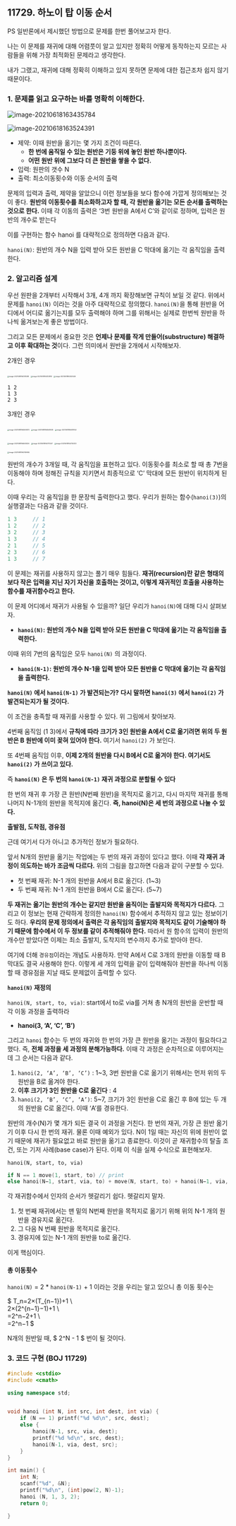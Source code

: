 ## 11729. 하노이 탑 이동 순서

PS 일반론에서 제시했던 방법으로 문제를 한번 풀어보고자 한다.

나는 이 문제를 재귀에 대해 어렴풋이 알고 있지만 정확히 어떻게 동작하는지 모르는 사람들을 위해 가장 최적화된 문제라고 생각한다.

내가 그랬고, 재귀에 대해 정확히 이해하고 있지 못하면 문제에 대한 접근조차 쉽지 않기 때문이다.



### 1. 문제를 읽고 요구하는 바를 명확히 이해한다.

![image-20210618163435784](./images/image-20210618163435784.png)

![image-20210618163524391](./images/image-20210618163524391.png)

- 제약: 이때 원반을 옮기는 몇 가지 조건이 따른다.
  - **한 번에 움직일 수 있는 원반은 기둥 위에 놓인 원반 하나뿐이다.**
  - **어떤 원반 위에 그보다 더 큰 원반을 쌓을 수 없다.**
- 입력: 원판의 갯수 N
- 출력: 최소이동횟수와 이동 순서의 출력



문제의 입력과 출력, 제약을 알았으니 이런 정보들을 보다 함수에 가깝게 정의해보는 것이 좋다. **원반의 이동횟수를 최소화하고자 할 때, 각 원반을 옮기는 모든 순서를 출력하는 것으로 한다.** 이때 각 이동의 출력은 ‘3번 원반을 A에서 C’와 같이로 정하며, 입력은 원반의 개수로 받는다



이를 구현하는 함수 hanoi 를 대략적으로 정의하면 다음과 같다.

`hanoi(N)`: 원반의 개수 N을 입력 받아 모든 원반을 C 막대에 옮기는 각 움직임을 출력한다.









### 2. 알고리즘 설계

우선 원판을 2개부터 시작해서 3개, 4개 까지 확장해보면 규칙이 보일 것 같다. 위에서 문제를 `hanoi(N)` 이라는 것을 아주 대략적으로 정의했다. `hanoi(N)`을 통해 원반을 어디에서 어디로 옮기는지를 모두 출력해야 하며 그를 위해서는 실제로 한번씩 원반을 하나씩 옮겨보는게 좋은 방법이다. 

 그리고 모든 문제에서 중요한 것은 **언제나 문제를 작게 만들어(substructure) 해결하고 이후 확대하는 것**이다. 그런 의미에서 원반을 2개에서 시작해보자. 



2개인 경우

<img src="./images/image-20210618164101288.png" alt="image-20210618164101288" style="zoom: 25%;" /> <img src="./images/image-20210618164123814.png" alt="image-20210618164123814" style="zoom:25%;" /> <img src="./images/image-20210618164143426.png" alt="image-20210618164143426" style="zoom:25%;" />  

```
1 2
1 3
2 3
```



3개인 경우

<img src="./images/image-20210618164506872.png" alt="image-20210618164506872" style="zoom:25%;" /> <img src="./images/image-20210618164548035.png" alt="image-20210618164548035" style="zoom:25%;" /> <img src="./images/image-20210618164619122.png" alt="image-20210618164619122" style="zoom:25%;" />

<img src="./images/image-20210618164641426.png" alt="image-20210618164641426" style="zoom:25%;" /> <img src="./images/image-20210618164701247.png" alt="image-20210618164701247" style="zoom:25%;" /> <img src="./images/image-20210618164725333.png" alt="image-20210618164725333" style="zoom:25%;" />

<img src="./images/image-20210618164749684.png" alt="image-20210618164749684" style="zoom:25%;" /> 



원반의 개수가 3개일 때, 각 움직임을 표현하고 있다. 이동횟수를 최소로 할 때 총 7번을 이동해야 하며 정해진 규칙을 지키면서 최종적으로 ‘C’ 막대에 모든 원반이 위치하게 된다. 

이때 우리는 각 움직임을 한 문장씩 출력한다고 했다. 우리가 원하는 함수(`hanoi(3)`)의 실행결과는 다음과 같을 것이다.

```c
1 3		// 1
1 2		// 2
3 2		// 3
1 3		// 4
2 1		// 5
2 3		// 6
1 3		// 7
```



이 문제는 재귀를 사용하지 않고는 풀기 매우 힘들다. **재귀(recursion)란 같은 형태의 보다 작은 입력을 지닌 자기 자신을 호출하는 것이고, 이렇게 재귀적인 호출을 사용하는 함수를 재귀함수라고 한다.** 



이 문제 어디에서 재귀가 사용될 수 있을까? 일단 우리가 `hanoi(N)`에 대해 다시 살펴보자.

- **`hanoi(N)`: 원반의 개수 N을 입력 받아 모든 원반을 C 막대에 옮기는 각 움직임을 출력한다.**

이때 위의 7번의 움직임은 모두 `hanoi(N)` 의 과정이다. 



- **`hanoi(N-1)`: 원반의 개수 N-1을 입력 받아 모든 원반을 C 막대에 옮기는 각 움직임을 출력한다.**

 **`hanoi(N)` 에서 `hanoi(N-1)` 가 발견되는가?** **다시 말하면 `hanoi(3)` 에서 `hanoi(2)` 가 발견되는지가 될 것이다.**



이 조건을 충족할 때 재귀를 사용할 수 있다. 위 그림에서 찾아보자.

4번째 움직임 (1 3)에서 **규칙에 따라 크기가 3인 원반을 A에서 C로 옮기려면 위의 두 원반은 B 원반에 이미 꽂혀 있어야 한다.**  여기서 `hanoi(2)` 가 보인다.



또 4번째 움직임 이후, **이제 2개의 원반을 다시 B에서 C로 옮겨야 한다. 여기서도 `hanoi(2)` 가 쓰이고 있다.**



즉 **`hanoi(N)` 은 두 번의 `hanoi(N-1)` 재귀 과정으로 분할될 수 있다** 

한 번의 재귀 후 가장 큰 원반(N번째 원반)을 목적지로 옮기고, 다시 마지막 재귀를 통해 나머지 N-1개의 원반을 목적지에 옮긴다. **즉, hanoi(N)은 세 번의 과정으로 나눌 수 있다.**





**출발점, 도착점, 경유점**

근데 여기서 다가 아니고 추가적인 정보가 필요하다.

앞서 N개의 원반을 옮기는 작업에는 두 번의 재귀 과정이 있다고 했다. 이때 **각 재귀 과정이 의도하는 바가 조금씩 다르다.** 위의 그림을 참고하면 다음과 같이 구분할 수 있다.

- 첫 번째 재귀: N-1 개의 원반을 A에서 B로 옮긴다. (1~3)
- 두 번째 재귀: N-1 개의 원반을 B에서 C로 옮긴다. (5~7)



**두 재귀는 옮기는 원반의 개수는 같지만 원반을 움직이는 출발지와 목적지가 다르다.** 그리고 이 정보는 현재 간략하게 정의한 `hanoi(N)` 함수에서 추적하지 않고 있는 정보이기도 하다. **우리의 문제 정의에서 출력은 각 움직임의 출발지와 목적지도 같이 기술해야 하기 때문에 함수에서 이 두 정보를 같이 추적해줘야 한다.** 따라서 원 함수의 입력이 원반의 개수만 받았다면 이제는 최소 출발지, 도착지의 변수까지 추가로 받아야 한다.



여기에 더해 `경유점`이라는 개념도 사용하자. 만약 A에서 C로 3개의 원반을 이동할 때 B 막대도 결국 사용해야 한다. 이렇게 세 개의 입력을 같이 입력해줘야 원반을 하나씩 이동할 때 경유점을 지날 때도 문제없이 출력할 수 있다.



**`hanoi(N)` 재정의**



`hanoi(N, start, to, via)`: start에서 to로 via를 거쳐 총 N개의 원반을 운반할 때 각 이동 과정을 출력하라



- **hanoi(3, ‘A’, ‘C’, ‘B’)**

그리고 `hanoi` 함수는 두 번의 재귀와 한 번의 가장 큰 원반을 옮기는 과정이 필요하다고 했다. 즉, **전체 과정을 세 과정의 분해가능하다.** 이때 각 과정은 순차적으로 이루어지는데 그 순서는 다음과 같다. 

1. `hanoi(2, ‘A’, ‘B’, ‘C’)` : 1~3,  3번 원반을 C로 옮기기 위해서는 먼저 위의 두 원반을 B로 옮겨야 한다.
2. **이후 크기가 3인 원반을 C로 옮긴다** : 4
3. `hanoi(2, ‘B’, ‘C’, ‘A’)`: 5~7, 크기가 3인 원반을 C로 옮긴 후 B에 있는 두 개의 원반을 C로 옮긴다. 이때 ‘A’를 경유한다.



원반의 개수(N)가 몇 개가 되든 결국 이 과정을 거친다. 한 번의 재귀, 가장 큰 원반 옮기기 이후 다시 한 번의 재귀. 물론 이때 예외가 있다. N이 1일 때는 자신의 위에 원반이 없기 때문에 재귀가 필요없고 바로 원반을 옮기고 종료한다. 이것이 곧 재귀함수의 탈출 조건, 또는 기저 사례(base case)가 된다. 이제 이 식을 실제 수식으로 표현해보자.



`hanoi(N, start, to, via)`

```c
if N == 1 move(1, start, to) // print
else hanoi(N−1, start, via, to) + move(N, start, to) + hanoi(N−1, via, to, start)

```



각 재귀함수에서 인자의 순서가 헷갈리기 쉽다. 헷갈리지 말자.

1. 첫 번째 재귀에서는 맨 밑의 N번째 원반을 목적지로 옮기기 위해 위의 N-1 개의 원반을 경유지로 옮긴다.
2. 그 다음 N 번째 원반을 목적지로 옮긴다.
3. 경유지에 있는 N-1 개의 원반을 to로 옮긴다.

이게 핵심이다. 



#### 총 이동횟수

`hanoi(N)` = 2 * `hanoi(N-1)` + 1 이라는 것을 우리는 알고 있으니 총 이동 횟수는

$ T_n=2×(T_{n−1})+1 \\\
2×(2^{n−1}−1)+1 \\\
=2^n−2+1 \\\
=2^n−1 $



N개의 원반일 때, $ 2^N - 1 $ 번이 될 것이다.





### 3. 코드 구현 (BOJ 11729)

```c++
#include <cstdio>
#include <cmath>

using namespace std;


void hanoi (int N, int src, int dest, int via) {
    if (N == 1) printf("%d %d\n", src, dest);
    else {
        hanoi(N-1, src, via, dest);
        printf("%d %d\n", src, dest);
        hanoi(N-1, via, dest, src);
    }
}

int main() {
    int N;
    scanf("%d", &N);
    printf("%d\n", (int)pow(2, N)-1);
    hanoi (N, 1, 3, 2);
    return 0;

}
```



